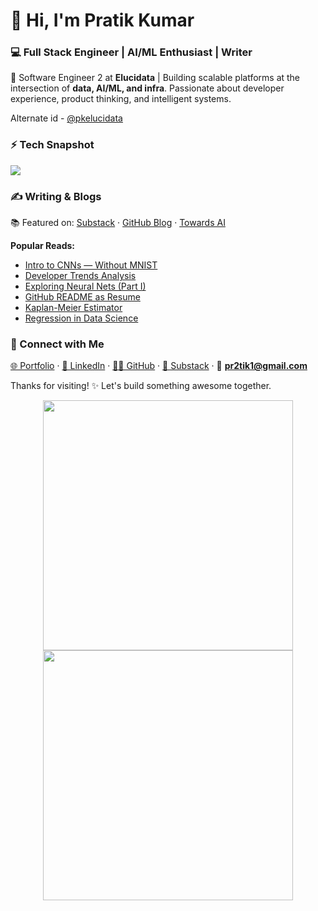 # 👋 Hi, I'm Pratik Kumar  
### 💻 Full Stack Engineer | AI/ML Enthusiast | Writer  

🚀 Software Engineer 2 at **Elucidata** | Building scalable platforms at the intersection of **data, AI/ML, and infra**. Passionate about developer experience, product thinking, and intelligent systems.

Alternate id - [@pkelucidata](https://github.com/pkelucidata)

### ⚡ Tech Snapshot

<p align="left">
  <img src="https://skillicons.dev/icons?i=python,js,ts,react,nextjs,tailwind,materialui,django,flask,fastapi,nodejs,sklearn,pytorch,aws,docker,terraform,githubactions,jest,cypress" />
</p>


### ✍️ Writing & Blogs  
📚 Featured on: [Substack](https://pratikkumar.substack.com) · [GitHub Blog](https://pr2tik1.github.io) · [Towards AI](https://towardsai.net/author/pratik-kumar)

**Popular Reads:**  
- [Intro to CNNs — Without MNIST](https://towardsai.net/p/introduction-to-cnns-without-using-mnist)  
- [Developer Trends Analysis](https://towardsai.net/p/developer-trends)  
- [Exploring Neural Nets (Part I)](https://towardsai.net/p/exploring-neural-networks-part1)  
- [GitHub README as Resume](https://towardsdatascience.com/github-readme-as-resume)  
- [Kaplan-Meier Estimator](https://towardsdatascience.com/kaplan-meier-estimator)  
- [Regression in Data Science](https://towardsdatascience.com/data-science-approach-to-regression)


### 🤝 Connect with Me  
[🌐 Portfolio](https://pratik-kumar.netlify.app) · [💼 LinkedIn](https://linkedin.com/in/pratik-kumar04) · [🧑‍💻 GitHub](https://github.com/pr2tik1) · [📝 Substack](https://pratikkumar.substack.com) · 📧 **pr2tik1@gmail.com**

Thanks for visiting! ✨ Let's build something awesome together.

<p align="center">
  <img src="https://github-readme-stats.vercel.app/api?username=pr2tik1&show_icons=true&theme=dark" width="400">
  <img src="https://github-readme-streak-stats.herokuapp.com?user=pr2tik1&theme=dark&hide_border=true" width="400">
</p>

